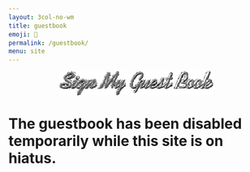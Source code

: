 ```yaml
---
layout: 3col-no-wm
title: guestbook
emoji: 💌
permalink: /guestbook/
menu: site
---
```


<img src="/graphics/layout/v2_space/gb-spin.gif" class="sign-gb" style="margin-bottom: 1em; display: block; margin-left: auto; margin-right: auto; width: 60%; image-rendering: pixelated;">
<!-- Guesbook Form -->
<h1>The guestbook has been disabled temporarily while this site is on hiatus.</h1>
<!--<div id="c_widget"></div>
<script src="/comment-widget.js"></script>-->

